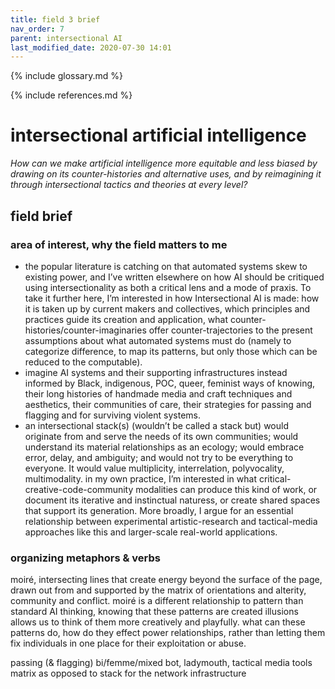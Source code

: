 ```yaml
---
title: field 3 brief
nav_order: 7
parent: intersectional AI
last_modified_date: 2020-07-30 14:01
---
```


{% include glossary.md %}

{% include references.md %}

# intersectional artificial intelligence

_How can we make artificial intelligence more equitable and less biased by drawing on its counter-histories and alternative uses, and by reimagining it through intersectional tactics and theories at every level?_

## field brief

### area of interest, why the field matters to me

- the popular literature is catching on that automated systems skew to existing power, and I’ve written elsewhere on how AI should be critiqued using intersectionality as both a critical lens and a mode of praxis. To take it further here, I’m interested in how Intersectional AI is made: how it is taken up by current makers and collectives, which principles and practices guide its creation and application, what counter-histories/counter-imaginaries offer counter-trajectories to the present assumptions about what automated systems must do (namely to categorize difference, to map its patterns, but only those which can be reduced to the computable). 
-  imagine AI systems and their supporting infrastructures instead informed by Black, indigenous, POC, queer, feminist ways of knowing, their long histories of handmade media and craft techniques and aesthetics, their communities of care, their strategies for passing and flagging and for surviving violent systems. 
- an intersectional stack(s) (wouldn’t be called a stack but) would originate from and serve the needs of its own communities; would understand its material relationships as an ecology; would embrace error, delay, and ambiguity; and would not try to be everything to everyone. It would value multiplicity, interrelation, polyvocality, multimodality. in my own practice, I’m interested in what critical-creative-code-community modalities can produce this kind of work, or document its iterative and instinctual naturess, or create shared spaces that support its generation. More broadly, I argue for an essential relationship between experimental artistic-research and tactical-media approaches like this and larger-scale real-world applications.

### organizing metaphors & verbs
moiré, intersecting lines that create energy beyond the surface of the page, drawn out from and supported by the matrix of orientations and alterity, community and conflict. moiré is a different relationship to pattern than standard AI thinking, knowing that these patterns are created illusions allows us to think of them more creatively and playfully. what can these patterns do, how do they effect power relationships, rather than letting them fix individuals in one place for their exploitation or abuse. 

passing (& flagging) bi/femme/mixed
bot, ladymouth, tactical media tools
matrix as opposed to stack for the network infrastructure
